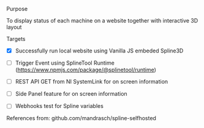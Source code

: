 Purpose

To display status of each machine on a website together with interactive 3D layout

Targets

- [x] Successfully run local website using Vanilla JS embeded Spline3D
- [ ] Trigger Event using SplineTool Runtime (https://www.npmjs.com/package/@splinetool/runtime)
- [ ] REST API GET from NI SystemLink for on screen information
- [ ] Side Panel feature for on screen information
- [ ] Webhooks test for Spline variables



References from: github.com/mandrasch/spline-selfhosted
